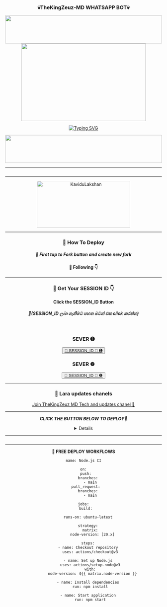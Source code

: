 <div align="center">
	<h3> 💀TheKingZeuz-MD WHATSAPP BOT💀 </h3>
<img src="https://i.imgur.com/dBaSKWF.gif" height="90" width="100%">
	<img src="https://github.com/user-attachments/assets/7ee700a3-e7f6-4925-8478-201384a477f2" width="400" height="250
	/div>
<div align="center">
</p>
	
 [![Typing SVG](https://readme-typing-svg.herokuapp.com?font=Rockstar-ExtraBold&color=F00&lines=HELLO+IM+KaviduLakshan+TheKingZeuz+MD+DEVERLOPER)](https://git.io/typing-svg)

<img src="https://i.imgur.com/dBaSKWF.gif" height="90" width="100%">

</details>
<hr>
<img src="http://readme-typing-svg.herokuapp.com?color=13ff72&center=true&vCenter=true&multiline=false&lines=TheKingZeuz+MD;Muliti+Device+Whatsapp+Bot;Created+by+KaviduLakshan;Enjoy+TheKingZeuz+MD" alt="">

</details>
<hr>
<img src="http://readme-typing-svg.herokuapp.com?color=3bddff&center=true&vCenter=true&multiline=false&lines=TheKingZeuz+MD+බොට්+යනු;WhatsApp+සඳහා+වන;පරිශීලක+බොට්+කෙනෙකු+වන+අතර;එමඟින්ඔ+බට+බොහෝ+කාර්යයන්;ඉටු+කිරීමට+ඉඩ+සලසයි" alt="">

<div align="center">
	<img src="https://moe-counter.glitch.me/get/@TheKingZeuzMD?theme=gelbooru" width="300" height="150" alt="KaviduLakshan">
</div>

<hr>


       
<h3>🌸 How To Deploy </h3>

<h5>🌸 First tap to Fork button and create new fork</h5>

<h4>🌸 Following 👇</h4>
<hr>	
<h3>🌸 Get Your SESSION ID 👇</h3> 
<h4>Click the SESSION_ID Button</h4>
<h5>🌸(SESSION_ID ලබා ගැනීමට පහත බටන් එක click කරන්න)</h5> 
<br>
<h3>SEVER ➊</h3>
<div align="center">
<button><tr><a href="https://cdnjs.cloudflare.com/ajax/libs/font-awesome/5.15.4/css/all.min.css">🌸 SESSION_ID 🌸 ➊</a></tr></button>
<br>
<h3>SEVER ❷</h3>
<div align="center">
<button><tr><a href="https://webpair-mega-1.onrender.com/pair">🌸 SESSION_ID 🌸 ❷</a></tr></button>

<hr>
<h3>🌸 Lara updates chanels </h3>
<a href="https://whatsapp.com/channel/0029Vaydx7S1iUxRfMGw0U18">Join TheKingZeuz MD Tech and updates chanel 👧</a>
<hr>

***CLICK THE BUTTON BELOW TO DEPLOY🌸***

 <details close>

</details>
<hr>
<img src="http://readme-typing-svg.herokuapp.com?color=d1fa02&center=true&vCenter=true&multiline=false&lines=Created+by+KaviduLakshan;Enjoy TheKingZeuz+MD" alt="">
<hr>

**🌸 FREE DEPLOY WORKFLOWS**
```
name: Node.js CI

on:
  push:
    branches:
      - main
  pull_request:
    branches:
      - main

jobs:
  build:

    runs-on: ubuntu-latest

    strategy:
      matrix:
        node-version: [20.x]

    steps:
    - name: Checkout repository
      uses: actions/checkout@v3

    - name: Set up Node.js
      uses: actions/setup-node@v3
      with:
        node-version: ${{ matrix.node-version }}

    - name: Install dependencies
      run: npm install

    - name: Start application
      run: npm start
```


